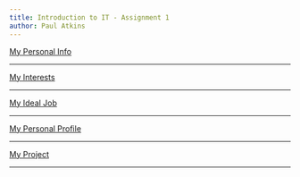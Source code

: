 ```yaml
---
title: Introduction to IT - Assignment 1
author: Paul Atkins
---
```


<!-- References for links -->
[personal_info]:personalinfo "Personal Information"
[interest]:interest "Interests"
[idealjob]:idealjob "My ideal job"
[personalprofile]:personalprofile "Personal Profile"
[project]:project "Project"

[pascal_wiki]: https://en.wikipedia.org/wiki/Pascal_(programming_language) "Pascal"
[c_wiki]: https://en.wikipedia.org/wiki/C_(programming_language) "C Language"
[esta]: https://www.esta.vic.gov.au "Emergency Services Telecommunications Authority"
[oua]: http://www.open.edu.au "Open Universitys Australia"
[googleLink]: https://careers.google.com/jobs/results/82102238182286022/ "Google Software Engineer"

<!-- References for images -->
[googleJob]:img/googleJob.png "Google Software Engineer"
[mbtiResult]:img/mbtiResult.png "MBTI Result"
[bigFiveResult]:img/bigFiveResult.png "Big 5 Result"
[learningStyle]:img/learningStyle.png "Learning style Result"



[My Personal Info][personal_info]
___

[My Interests][interest]
___

[My Ideal Job][idealjob]
___

[My Personal Profile][personalprofile]
___

[My Project][project]
___
